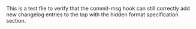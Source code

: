 This is a test file to verify that the commit-msg hook can still correctly add new changelog entries to the top with the hidden format specification section.